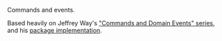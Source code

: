 Commands and events.

Based heavily on Jeffrey Way's ["Commands and Domain Events" series](https://laracasts.com/series/commands-and-domain-events), and his [package implementation](https://github.com/laracasts/Commander).